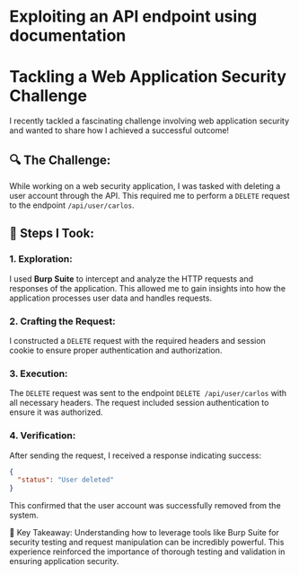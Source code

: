 # Exploiting an API endpoint using documentation
# Tackling a Web Application Security Challenge

I recently tackled a fascinating challenge involving web application security and wanted to share how I achieved a successful outcome!

## 🔍 The Challenge:
While working on a web security application, I was tasked with deleting a user account through the API. This required me to perform a `DELETE` request to the endpoint `/api/user/carlos`.

## 🔧 Steps I Took:

### 1. Exploration:
I used **Burp Suite** to intercept and analyze the HTTP requests and responses of the application. This allowed me to gain insights into how the application processes user data and handles requests.

### 2. Crafting the Request:
I constructed a `DELETE` request with the required headers and session cookie to ensure proper authentication and authorization.

### 3. Execution:
The `DELETE` request was sent to the endpoint `DELETE /api/user/carlos` with all necessary headers. The request included session authentication to ensure it was authorized.

### 4. Verification:
After sending the request, I received a response indicating success:
```json
{
  "status": "User deleted"
}
```

This confirmed that the user account was successfully removed from the system.

🔐 Key Takeaway:
Understanding how to leverage tools like Burp Suite for security testing and request manipulation can be incredibly powerful. This experience reinforced the importance of thorough testing and validation in ensuring application security.

